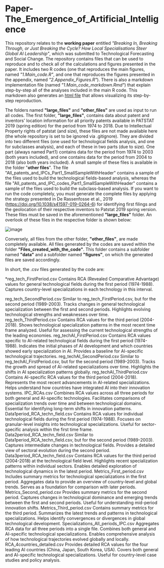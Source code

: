 # Paper-The_Emergence_of_Artificial_Intelligence

This repository relates to the **working paper** entitled *"Breaking In, Breaking Through, or Just Breaking the Cycle? How Local Specialisations Steer Global AI Leadership"*, which was submitted to Technological Forecasting and Social Change. 
The repository contains files that can be used to reproduce and to check all of the calculations and figures presented in the paper. It includes two R codes (one that reproduces the main figures, named *"1.Main_code.R"*, and one that reproduces the figures presented in the appendix, named *"2.Appendix_Figures.R"*). There is also a markdown implementation file (named *"1.Main_code_markdown.Rmd"*) that explain step-by-step all of the analyses included in the main R code. This markdown also generates an [html file](https://matheusleusin.github.io/Paper-The_Emergence_of_Artificial_Intelligence/1.Main_code_markdown.html) that allows visualizing its step-by-step reproduction.

The folders named **"large_files"** and **"other_files"** are used as input to run all codes. The first folder, **"large_files"**, contains data about patent and inventors' location information for all priority patents available in PATSTAT 2019 (spring edition) for the period from 1974 to 2018. Due to Intellectual Property rights of patstat (and size), these files are not made available here (the whole repository is set to be ignored via .gitignore). They are divided into two different files (one used for technological fields analysis, and one for subclasses analysis), and each of these in two parts (due to size). One part (always named Part1) contains data for the period from 1974 to 2003 (both years included), and one contains data for the period from 2004 to 2018 (also both years included). A small sample of these files is available in the folder "**other files**". The file "All_patents_and_IPCs_Part1_SmallSampleWithHeader" contains a sample of the files used to build the technological fields-based analysis, whereas the file "All_patents_and_IPC_codes_Part1_SmallSampleWithHeader" contains a sample of the files used to build the subclass-based analysis. If you want to run the code completely, you must generate the complete files by applying the strategy presented in De Rassenfosse et al., 2019 (https://doi.org/10.1038/s41597-019-0264-6) for identifying first filings and the geolocation of their respective inventors to Patstat 2019 spring version. These files must be saved in the aforementioned **"large_files"** folder. An overlook of these files in the respective folder is shown below:

![image](https://github.com/user-attachments/assets/70388ae2-e728-40f0-b586-4fbada2a2351)

Conversely, all files from the other folder, **"other_files"**, are made completely available.
All files generated by the codes are saved within the folder **"Files_created_with_the_code"**. This folder contains a subfolder named **"data"** and a subfolder named **"figures"**, on which the generated files are saved accordingly.

In short, the .csv files generated by the code are:

*reg_tech_FirstPeriod.csv
Contains RCA (Revealed Comparative Advantage) values for general technological fields during the first period (1974-1988).
Captures country-level specializations in each technology in this interval.

reg_tech_SecondPeriod.csv
Similar to reg_tech_FirstPeriod.csv, but for the second period (1989-2003).
Tracks changes in general technological specialization between the first and second periods.
Highlights evolving technological strengths and weaknesses over time.
reg_tech_ThirdPeriod.csv
Contains RCA values for the third period (2004-2018).
Shows technological specialization patterns in the most recent time frame analyzed.
Useful for assessing the current technological strengths of the leading economies.
reg_techAI_FirstPeriod.csv
Contains RCA values specific to AI-related technological fields during the first period (1974-1988).
Indicates the initial phases of AI development and which countries showed early specialization in AI.
Provides a baseline for AI-specific technological trajectories.
reg_techAI_SecondPeriod.csv
Similar to reg_techAI_FirstPeriod.csv, but for the second period (1989-2003).
Tracks the growth and spread of AI-related specializations over time.
Highlights the shifts in AI specialization patterns globally.
reg_techAI_ThirdPeriod.csv
Contains AI-specific RCA values for the third period (2004-2018).
Represents the most recent advancements in AI-related specializations.
Helps understand how countries have integrated AI into their innovation systems.
IPC_RCAs.csv
Combines RCA values across all three periods for both general and AI-specific technologies.
Facilitates comparisons of specialization trends over time and between technological domains.
Essential for identifying long-term shifts in innovation patterns.
Data1period_RCA_techn_field.csv
Contains RCA values for individual technological fields during the first period (1974-1988).
Focuses on granular-level insights into technological specializations.
Useful for sector-specific analysis within the first time frame.
Data2period_RCA_techn_field.csv
Similar to Data1period_RCA_techn_field.csv, but for the second period (1989-2003).
Captures intermediate changes in technological fields.
Provides a detailed view of sectoral evolution during the second period.
Data3period_RCA_techn_field.csv
Contains RCA values for the third period (2004-2018) at the technological field level.
Highlights recent specialization patterns within individual sectors.
Enables detailed exploration of technological dynamics in the latest period.
Metrics_First_period.csv
Includes summary metrics for technological specializations in the first period.
Aggregates data to provide an overview of country-level and global trends.
Serves as a foundation for comparison with later periods.
Metrics_Second_period.csv
Provides summary metrics for the second period.
Captures changes in technological dominance and emerging trends between the first and second periods.
Useful for understanding mid-period innovation shifts.
Metrics_Third_period.csv
Contains summary metrics for the third period.
Summarizes the latest trends and patterns in technological specializations.
Helps identify convergences or divergences in global technological development.
Specializations_All_periods_IPC.csv
Aggregates RCA data for all three periods into a single file.
Combines both general and AI-specific technological specializations.
Enables comprehensive analysis of how technological trajectories evolved globally and locally.
RCA_4countries_detailed.csv
Provides detailed RCA values for the four leading AI countries (China, Japan, South Korea, USA).
Covers both general and AI-specific technological specializations.
Useful for country-level case studies and policy analysis.


